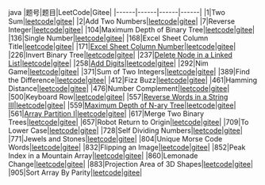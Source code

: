 java
|题号|题目|LeetCode|Gitee|
|------|------|------|------|
|1|Two Sum|[leetcode](https://leetcode.com/problems/two-sum)|[gitee](leetcode/TwoSum_1.java)|
|2|Add Two Numbers|[leetcode](https://leetcode.com/problems/add-two-numbers)|[gitee](leetcode/AddTwoNumbers_2.java)|
|7|Reverse Integer|[leetcode](https://leetcode.com/problems/reverse-integer)|[gitee](leetcode/ReverseInteger_7.java)|
|104|Maximum Depth of Binary Tree|[leetcode](https://leetcode.com/problems/maximum-depth-of-binary-tree)|[gitee](leetcode/MaximumDepthofBinaryTree_104.java)|
|136|Single Number|[leetcode](https://leetcode.com/problems/single-number)|[gitee](leetcode/SingleNumber_136.java)|
|168|Excel Sheet Column Title|[leetcode](https://leetcode.com/problems/excel-sheet-column-title)|[gitee](leetcode/ExcelSheetColumnTitle_168.java)|
|171|[Excel Sheet Column Number](https://my.oschina.net/DBboy/blog/2243745)|[leetcode](https://leetcode.com/problems/excel-sheet-column-number)|[gitee](leetcode/ExcelSheetColumnNumber_171.java)|
|226|Invert Binary Tree|[leetcode](https://leetcode.com/problems/invert-binary-tree)|[gitee](leetcode/InvertBinaryTree_226.java)|
|237|[Delete Node in a Linked List](https://my.oschina.net/DBboy/blog/2243950)|[leetcode](https://leetcode.com/problems/delete-node-in-a-linked-list)|[gitee](leetcode/DeleteNodeinaLinkedList_237.java)|
|258|[Add Digits](https://my.oschina.net/DBboy/blog/2247169)|[leetcode](https://leetcode.com/problems/add-digits)|[gitee](leetcode/AddDigits_258.java)|
|292|Nim Game|[leetcode](https://leetcode.com/problems/nim-game)|[gitee](leetcode/NimGame_292.java)|
|371|Sum of Two Integers|[leetcode](https://leetcode.com/problems/sum-of-two-integers)|[gitee](leetcode/SumofTwoIntegers_371.java)|
|389|Find the Difference|[leetcode](https://leetcode.com/problems/find-the-difference)|[gitee](leetcode/FindDifference_389.java)|
|412|Fizz Buzz|[leetcode](https://leetcode.com/problems/fizz-buzz)|[gitee](leetcode/FizzBuzz_412.java)|
|461|Hamming Distance|[leetcode](https://leetcode.com/problems/hamming-distance)|[gitee](leetcode/HammingDistance_461.java)|
|476|Number Complement|[leetcode](https://leetcode.com/problems/number-complement)|[gitee](leetcode/NumberCom_476.java)|
|500|Keyboard Row|[leetcode](https://leetcode.com/problems/keyboard-row)|[gitee](leetcode/KeyboardRow_500.java)|
|557|[Reverse Words in a String III](https://my.oschina.net/DBboy/blog/2243329)|[leetcode](https://leetcode.com/problems/reverse-words-in-a-string-iii)|[gitee](leetcode/ReverseWordsinAStringIII_557.java)|
|559|[Maximum Depth of N-ary Tree](https://my.oschina.net/DBboy/blog/2245350)|[leetcode](https://leetcode.com/problems/maximum-depth-of-n-ary-tree)|[gitee](leetcode/MaximumDepthofNaryTree_559.java)|
|561|[Array Partition I](https://my.oschina.net/DBboy/blog/2247166)|[leetcode](https://leetcode.com/problems/array-partition-i)|[gitee](leetcode/ArrayPartitionI_561.java)|
|617|Merge Two Binary Trees|[leetcode](https://leetcode.com/problems/merge-two-binary-trees)|[gitee](leetcode/MergeTwoTree_617.java)|
|657|Robot Return to Origin|[leetcode](https://leetcode.com/problems/robot-return-to-origin)|[gitee](leetcode/RobotReturn2Origin_657.java)|
|709|To Lower Case|[leetcode](https://leetcode.com/problems/to-lower-case)|[gitee](leetcode/ToLowerCase_709.java)|
|728|Self Dividing Numbers|[leetcode](https://leetcode.com/problems/self-dividing-numbers)|[gitee](leetcode/SaveDividingNumbers_728.java)|
|771|Jewels and Stones|[leetcode](https://leetcode.com/problems/jewels-and-stones)|[gitee](leetcode/JewelsandStones_771.java)|
|804|Unique Morse Code Words|[leetcode](https://leetcode.com/problems/unique-morse-code-words)|[gitee](leetcode/UniqueMorseCodeWords_804.java)|
|832|Flipping an Image|[leetcode](https://leetcode.com/problems/flipping-an-image)|[gitee](leetcode/FlippingAnImage_832.java)|
|852|Peak Index in a Mountain Array|[leetcode](https://leetcode.com/problems/peak-index-in-a-mountain-array)|[gitee](leetcode/PeakIndexInaMountainArray_852.java)|
|860|Lemonade Change|[leetcode](https://leetcode.com/problems/lemonade-change)|[gitee](leetcode/LemonadeChange_860.java)|
|883|Projection Area of 3D Shapes|[leetcode](https://leetcode.com/problems/projection-area-of-3d-shapes)|[gitee](leetcode/ProjectionAreaof3DShapes_883.java)|
|905|Sort Array By Parity|[leetcode](https://leetcode.com/problems/sort-array-by-parity)|[gitee](leetcode/SortArrayByParity_905.java)|
